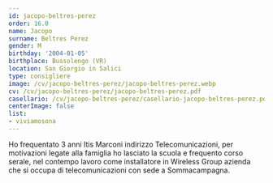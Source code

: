 ```yaml
---
id: jacopo-beltres-perez
order: 16.0
name: Jacopo
surname: Beltres Perez
gender: M
birthday: '2004-01-05'
birthplace: Bussolengo (VR)
location: San Giorgio in Salici
type: consigliere
image: /cv/jacopo-beltres-perez/jacopo-beltres-perez.webp
cv: /cv/jacopo-beltres-perez/jacopo-beltres-perez.pdf
casellario: /cv/jacopo-beltres-perez/casellario-jacopo-beltres-perez.pdf
centerImage: false
list:
- viviamosona
---
```


Ho frequentato 3 anni Itis Marconi indirizzo Telecomunicazioni, per motivazioni legate alla famiglia ho lasciato la scuola e frequento corso serale, nel contempo lavoro come installatore in Wireless Group azienda che si occupa di telecomunicazioni con sede a Sommacampagna.